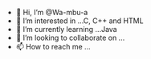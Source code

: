 - 👋 Hi, I’m @Wa-mbu-a
- 👀 I’m interested in ...C, C++ and HTML 
- 🌱 I’m currently learning ...Java
- 💞️ I’m looking to collaborate on ...
- 📫 How to reach me ...

<!---
Wa-mbu-a/Wa-mbu-a is a ✨ special ✨ repository because its `README.md` (this file) appears on your GitHub profile.
You can click the Preview link to take a look at your changes.
--->
